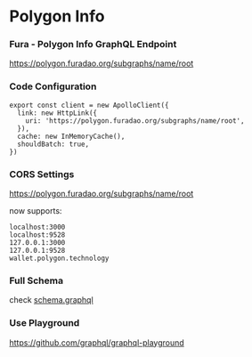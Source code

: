 # Polygon Info

### Fura - Polygon Info GraphQL Endpoint
https://polygon.furadao.org/subgraphs/name/root

### Code Configuration

```
export const client = new ApolloClient({
  link: new HttpLink({
    uri: 'https://polygon.furadao.org/subgraphs/name/root',
  }),
  cache: new InMemoryCache(),
  shouldBatch: true,
})
```

### CORS Settings
https://polygon.furadao.org/subgraphs/name/root 

now supports:
```
localhost:3000
localhost:9528
127.0.0.1:3000
127.0.0.1:9528
wallet.polygon.technology
```

### Full Schema
check [schema.graphql](https://github.com/furaprotocol/polygon-info/blob/main/schema.graphql)


### Use Playground
https://github.com/graphql/graphql-playground

